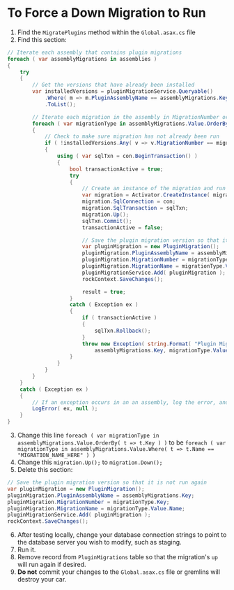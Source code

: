 # To Force a Down Migration to Run

1. Find the `MigratePlugins` method within the `Global.asax.cs` file
2. Find this section:
```c#
// Iterate each assembly that contains plugin migrations
foreach ( var assemblyMigrations in assemblies )
{
    try
    {
        // Get the versions that have already been installed
        var installedVersions = pluginMigrationService.Queryable()
            .Where( m => m.PluginAssemblyName == assemblyMigrations.Key )
            .ToList();

        // Iterate each migration in the assembly in MigrationNumber order
        foreach ( var migrationType in assemblyMigrations.Value.OrderBy( t => t.Key ) )
        {
            // Check to make sure migration has not already been run
            if ( !installedVersions.Any( v => v.MigrationNumber == migrationType.Key ) )
            {
                using ( var sqlTxn = con.BeginTransaction() )
                {
                    bool transactionActive = true;
                    try
                    {
                        // Create an instance of the migration and run the up migration
                        var migration = Activator.CreateInstance( migrationType.Value ) as Rock.Plugin.Migration;
                        migration.SqlConnection = con;
                        migration.SqlTransaction = sqlTxn;
                        migration.Up();
                        sqlTxn.Commit();
                        transactionActive = false;

                        // Save the plugin migration version so that it is not run again
                        var pluginMigration = new PluginMigration();
                        pluginMigration.PluginAssemblyName = assemblyMigrations.Key;
                        pluginMigration.MigrationNumber = migrationType.Key;
                        pluginMigration.MigrationName = migrationType.Value.Name;
                        pluginMigrationService.Add( pluginMigration );
                        rockContext.SaveChanges();

                        result = true;
                    }
                    catch ( Exception ex )
                    {
                        if ( transactionActive )
                        {
                            sqlTxn.Rollback();
                        }
                        throw new Exception( string.Format( "Plugin Migration error occurred in {0}, {1}",
                            assemblyMigrations.Key, migrationType.Value.Name ), ex );
                    }
                }
            }
        }
    }
    catch ( Exception ex )
    {
        // If an exception occurs in an an assembly, log the error, and continue with next assembly
        LogError( ex, null );
    }
}
```

3. Change this line `foreach ( var migrationType in assemblyMigrations.Value.OrderBy( t => t.Key ) )` to be `foreach ( var migrationType in assemblyMigrations.Value.Where( t => t.Name == "MIGRATION_NAME_HERE" ) )`
4. Change this `migration.Up();` to `migration.Down();`
5. Delete this section:
```c#
// Save the plugin migration version so that it is not run again
var pluginMigration = new PluginMigration();
pluginMigration.PluginAssemblyName = assemblyMigrations.Key;
pluginMigration.MigrationNumber = migrationType.Key;
pluginMigration.MigrationName = migrationType.Value.Name;
pluginMigrationService.Add( pluginMigration );
rockContext.SaveChanges();
```
6. After testing locally, change your database connection strings to point to the database server you wish to modify, such as staging.
7. Run it.
8. Remove record from `PluginMigrations` table so that the migration's `up` will run again if desired.
9. **Do not** commit your changes to the `Global.asax.cs` file or gremlins will destroy your car.
